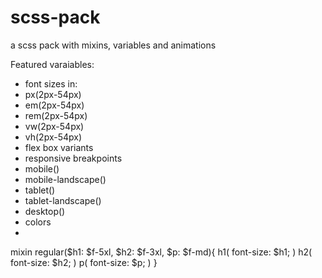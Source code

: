 # scss-pack
a scss pack with mixins, variables and animations


Featured varaiables:

 - font sizes in:
  - px(2px-54px)
  - em(2px-54px)
  - rem(2px-54px)
  - vw(2px-54px)
  - vh(2px-54px)
 - flex box variants
 - responsive breakpoints
  - mobile()
  - mobile-landscape()
  - tablet()
  - tablet-landscape()
  - desktop()
 - colors
 - 


mixin regular($h1: $f-5xl, $h2: $f-3xl, $p: $f-md){
h1(
font-size: $h1;
)
h2(
font-size: $h2;
)
p(
font-size: $p;
)
}